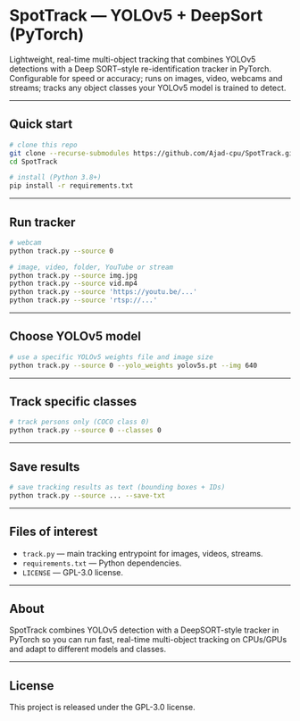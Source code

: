 # SpotTrack — YOLOv5 + DeepSort (PyTorch)

Lightweight, real-time multi-object tracking that combines YOLOv5 detections with a Deep SORT–style re-identification tracker in PyTorch. Configurable for speed or accuracy; runs on images, video, webcams and streams; tracks any object classes your YOLOv5 model is trained to detect.

---

## Quick start

```bash
# clone this repo
git clone --recurse-submodules https://github.com/Ajad-cpu/SpotTrack.git
cd SpotTrack

# install (Python 3.8+)
pip install -r requirements.txt
```

---

## Run tracker

```bash
# webcam
python track.py --source 0

# image, video, folder, YouTube or stream
python track.py --source img.jpg
python track.py --source vid.mp4
python track.py --source 'https://youtu.be/...'
python track.py --source 'rtsp://...'
```

---

## Choose YOLOv5 model

```bash
# use a specific YOLOv5 weights file and image size
python track.py --source 0 --yolo_weights yolov5s.pt --img 640
```

---

## Track specific classes

```bash
# track persons only (COCO class 0)
python track.py --source 0 --classes 0
```

---

## Save results

```bash
# save tracking results as text (bounding boxes + IDs)
python track.py --source ... --save-txt
```

---

## Files of interest

* `track.py` — main tracking entrypoint for images, videos, streams.
* `requirements.txt` — Python dependencies.
* `LICENSE` — GPL-3.0 license.

---

## About

SpotTrack combines YOLOv5 detection with a DeepSORT-style tracker in PyTorch so you can run fast, real-time multi-object tracking on CPUs/GPUs and adapt to different models and classes.

---

## License

This project is released under the GPL-3.0 license.
